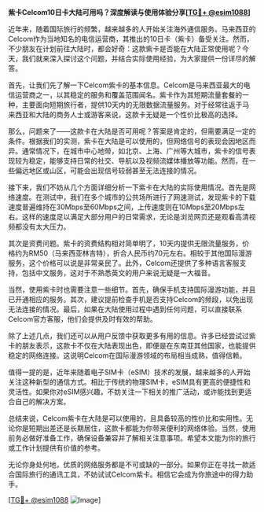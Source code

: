 **紫卡Celcom10日卡大陆可用吗？深度解读与使用体验分享[[TG💪+ @esim1088](https://t.me/s/esim1088)]**

近年来，随着国际旅行的频繁，越来越多的人开始关注海外通信服务。马来西亚的Celcom作为当地知名的电信运营商，其推出的10日卡（紫卡）备受关注。然而，不少朋友在计划前往大陆时，都会好奇：这款紫卡是否能在大陆正常使用呢？今天，我们就来深入探讨这个问题，并结合实际使用经验，为大家提供一份详尽的解答。

首先，让我们先了解一下Celcom紫卡的基本信息。Celcom是马来西亚最大的电信运营商之一，以其稳定的服务和覆盖范围闻名。紫卡作为其短期流量套餐的一种，主要面向短期旅行者，提供10天内的无限数据流量服务。对于经常往返于马来西亚和大陆的商务人士或游客来说，这款卡无疑是一个性价比极高的选择。

那么，问题来了——这款卡在大陆是否可用呢？答案是肯定的，但需要满足一定的条件。根据我们的实测，紫卡在大陆是可以使用的，但网络信号的表现会因地区而异。通常情况下，在城市中心地带，如北京、上海、广州等大城市，紫卡的信号表现较为稳定，能够支持日常的社交、导航以及视频流媒体播放等功能。然而，在一些偏远地区或山区，可能会出现信号较弱甚至无法连接的情况。

接下来，我们不妨从几个方面详细分析一下紫卡在大陆的实际使用情况。首先是网络速度。在测试中，我们在多个城市的公共场所进行了网速测试，发现紫卡的下载速度普遍维持在30Mbps至60Mbps之间，上传速度则在10Mbps至20Mbps左右。这样的速度足以满足大部分用户的日常需求，无论是浏览网页还是观看高清视频都没有太大压力。

其次是资费问题。紫卡的资费结构相对简单明了，10天内提供无限流量服务，价格约为RM50（马来西亚林吉特），折合人民币约70元左右。相较于其他国际漫游服务，这个价格可以说是非常亲民了。此外，Celcom还提供了多种语言客服支持，包括中文服务，这对于不熟悉英文的用户来说无疑是一大福音。

当然，使用紫卡时也需要注意一些细节。首先，确保手机支持国际漫游功能，并且已开通相应的服务。其次，建议提前检查手机是否支持Celcom的频段，以免出现无法连接的情况。最后，如果在大陆使用过程中遇到任何问题，可以直接联系Celcom官方客服，他们会提供及时有效的帮助。

除了上述几点，我们还可以从用户反馈中获取更多有用的信息。许多已经尝试过紫卡的朋友表示，这款卡不仅在大陆表现出色，即便是在东南亚其他国家，也能提供稳定的网络连接。这说明Celcom在国际漫游领域的布局相当成熟，值得信赖。

值得一提的是，近年来随着电子SIM卡（eSIM）技术的发展，越来越多的人开始关注这种新型的通信方式。相比于传统的物理SIM卡，eSIM具有更高的便捷性和灵活性。如果你对eSIM感兴趣，不妨关注一下相关的推广活动，或许能找到更适合自己的解决方案。

总结来说，Celcom紫卡在大陆是可以使用的，且具备较高的性价比和实用性。无论你是短期出差还是长期居住，这款卡都能为你带来便利的网络体验。当然，使用前务必做好准备工作，确保设备兼容并了解相关注意事项。希望本文能为你的旅行或工作计划提供有价值的参考。

无论你身处何地，优质的网络服务都是不可或缺的一部分。如果你正在寻找一款适合国际旅行的通讯工具，不妨试试Celcom紫卡。相信它会成为你旅途中的得力助手。

[[TG💪+ @esim1088](https://t.me/s/esim1088) ![Image](https://i.postimg.cc/4NQfJmqS/Snipaste-2025-05-13-00-14-12.png)]
